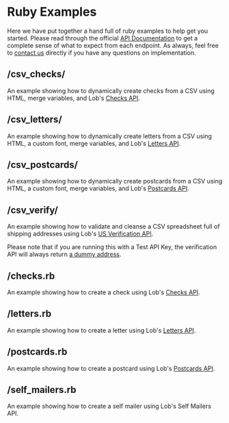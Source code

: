 # Ruby Examples

Here we have put together a hand full of ruby examples to help get you started. Please read through the official [API Documentation](../README.md#api-documentation) to get a complete sense of what to expect from each endpoint. As always, feel free to [contact us](https://lob.com/support) directly if you have any questions on implementation.

## /csv_checks/

An example showing how to dynamically create checks from a CSV using HTML, merge variables, and Lob's [Checks API](https://lob.com/services/checks).

## /csv_letters/

An example showing how to dynamically create letters from a CSV using HTML, a custom font, merge variables, and Lob's [Letters API](https://lob.com/services/letters).

## /csv_postcards/

An example showing how to dynamically create postcards from a CSV using HTML, a custom font, merge variables, and Lob's [Postcards API](https://lob.com/services/postcards).

## /csv_verify/

An example showing how to validate and cleanse a CSV spreadsheet full of shipping addresses using Lob's [US Verification API](https://lob.com/services/verifications).
  		  
Please note that if you are running this with a Test API Key, the verification API will always return [a dummy address](https://lob.com/docs#us_verifications_create).

## /checks.rb

An example showing how to create a check using Lob's [Checks API](https://lob.com/services/checks).

## /letters.rb

An example showing how to create a letter using Lob's [Letters API](https://lob.com/services/letters).

## /postcards.rb

An example showing how to create a postcard using Lob's [Postcards API](https://lob.com/services/postcards).

## /self_mailers.rb

An example showing how to create a self mailer using Lob's Self Mailers API.
